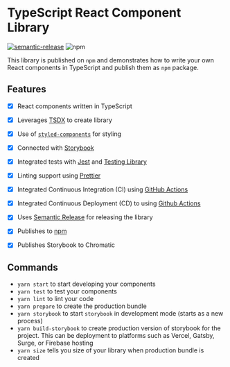 # TypeScript React Component Library
[![semantic-release](https://img.shields.io/badge/%20%20%F0%9F%93%A6%F0%9F%9A%80-semantic--release-e10079.svg)](https://github.com/semantic-release/semantic-release)
![npm](https://img.shields.io/npm/v/@hhimanshu/ts-react-components-lib)


This library is published on `npm` and demonstrates how to write your own React components in TypeScript and publish them as `npm` package.

## Features  

- [x] React components written in TypeScript
- [x] Leverages [TSDX](https://tsdx.io/) to create library
- [x] Use of [`styled-components`](https://styled-components.com/) for styling
- [x] Connected with [Storybook](https://storybook.js.org/)
- [x] Integrated tests with [Jest](https://jestjs.io/) and [Testing Library](https://testing-library.com/)
- [x] Linting support using [Prettier](https://prettier.io/)
- [x] Integrated Continuous Integration (CI) using [GitHub Actions](https://github.com/hhimanshu/ts-react-components-lib/actions/workflows/main.yml)
- [x] Integrated Continuous Deployment (CD) to using [Github Actions](https://github.com/hhimanshu/ts-react-components-lib/actions/workflows/release.yml)
- [x] Uses [Semantic Release](https://semantic-release.gitbook.io/semantic-release/) for releasing the library
- [x] Publishes to [npm](https://www.npmjs.com/package/@h2_demo/p2)
- [x] Publishes Storybook to Chromatic


## Commands
- `yarn start` to start developing your components  
- `yarn test` to test your components  
- `yarn lint` to lint your code  
- `yarn prepare` to create the production bundle  
- `yarn storybook` to start `storybook` in development mode (starts as a new process)  
- `yarn build-storybook` to create production version of storybook for the project. This can be deployment to platforms such as Vercel, Gatsby, Surge, or Firebase hosting  
- `yarn size` tells you size of your library when production bundle is created
